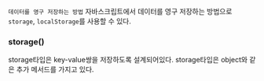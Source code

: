 `데이터를 영구 저장하는 방법`
자바스크립트에서 데이터를 영구 저장하는 방법으로 `storage`, `localStorage`를 사용할 수 있다.

### storage()
storage타입은 key-value쌍을 저장하도록 설계되어있다. storage타입은 object와 같은 추가 메서드를 가지고 있다.

